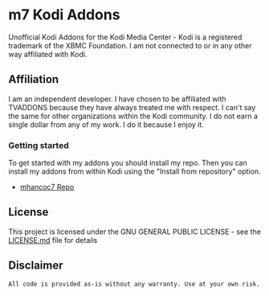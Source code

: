 # m7 Kodi Addons

Unofficial Kodi Addons for the Kodi Media Center - Kodi is a registered trademark of the XBMC Foundation. I am not connected to or in any other way affiliated with Kodi.

## Affiliation

I am an independent developer. I have chosen to be affiliated with TVADDONS because they have always treated me with respect. I can't say the same for other organizations within the Kodi community. I do not earn a single dollar from any of my work. I do it because I enjoy it.

### Getting started

To get started with my addons you should install my repo. Then you can install my addons from within Kodi using the "Install from repository" option.

* [mhancoc7 Repo](https://github.com/mhancoc7/kodi-addons/tree/master/_repo/repository.mhancoc7.public)

## License

This project is licensed under the GNU GENERAL PUBLIC LICENSE - see the [LICENSE.md](LICENSE.md) file for details

## Disclaimer

```
All code is provided as-is without any warranty. Use at your own risk.
```

